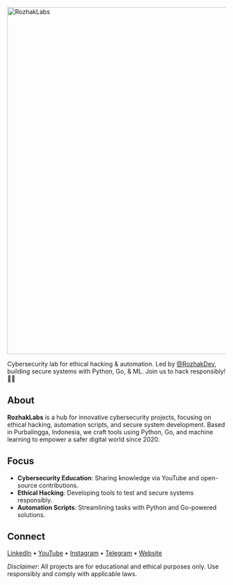 <img width="1320" height="800" alt="RozhakLabs" src="https://github.com/user-attachments/assets/de2b8094-cfa2-4606-ab8e-326f5df13b51" />

Cybersecurity lab for ethical hacking & automation. Led by [@RozhakDev](https://github.com/RozhakDev), building secure systems with Python, Go, & ML. Join us to hack responsibly! 🖤🔐

## About

**RozhakLabs** is a hub for innovative cybersecurity projects, focusing on ethical hacking, automation scripts, and secure system development. Based in Purbalingga, Indonesia, we craft tools using Python, Go, and machine learning to empower a safer digital world since 2020.

## Focus

- **Cybersecurity Education**: Sharing knowledge via YouTube and open-source contributions.
- **Ethical Hacking**: Developing tools to test and secure systems responsibly.
- **Automation Scripts**: Streamlining tasks with Python and Go-powered solutions.

## Connect

<p align="left">
  <a href="https://www.linkedin.com/in/rozhak">LinkedIn</a> •
  <a href="https://www.youtube.com/@RozhakDev">YouTube</a> •
  <a href="https://www.instagram.com/rozhak_official">Instagram</a> •
  <a href="https://t.me/rozhak_official">Telegram</a> •
  <a href="https://rozhak.vercel.app">Website</a>
</p>

*Disclaimer*: All projects are for educational and ethical purposes only. Use responsibly and comply with applicable laws.
